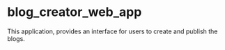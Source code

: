 # blog_creator_web_app
This application, provides an interface for users to create and publish the blogs.
